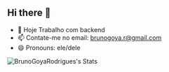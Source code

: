 ## Hi there 👋



- 🔭 Hoje Trabalho com backend 
- 📫 Contate-me no email: brunogoya.r@gmail.com
- 😄 Pronouns: ele/dele

![BrunoGoyaRodrigues's Stats](https://github-readme-stats.vercel.app/api?username=BrunoGoyaRodrigues&theme=nightowl&show_icons=true&hide_border=true&count_private=true)
